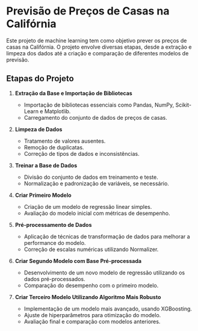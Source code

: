 # Previsão de Preços de Casas na Califórnia

Este projeto de machine learning tem como objetivo prever os preços de casas na Califórnia. O projeto envolve diversas etapas, desde a extração e limpeza dos dados até a criação e comparação de diferentes modelos de previsão.

## Etapas do Projeto

1. **Extração da Base e Importação de Bibliotecas**
   - Importação de bibliotecas essenciais como Pandas, NumPy, Scikit-Learn e Matplotlib.
   - Carregamento do conjunto de dados de preços de casas.

2. **Limpeza de Dados**
   - Tratamento de valores ausentes.
   - Remoção de duplicatas.
   - Correção de tipos de dados e inconsistências.

3. **Treinar a Base de Dados**
   - Divisão do conjunto de dados em treinamento e teste.
   - Normalização e padronização de variáveis, se necessário.

4. **Criar Primeiro Modelo**
   - Criação de um modelo de regressão linear simples.
   - Avaliação do modelo inicial com métricas de desempenho.

5. **Pré-processamento de Dados**
   - Aplicação de técnicas de transformação de dados para melhorar a performance do modelo.
   - Correção de escalas numéricas utilizando Normalizer.

6. **Criar Segundo Modelo com Base Pré-processada**
   - Desenvolvimento de um novo modelo de regressão utilizando os dados pré-processados.
   - Comparação do desempenho com o primeiro modelo.

7. **Criar Terceiro Modelo Utilizando Algoritmo Mais Robusto**
   - Implementação de um modelo mais avançado, usando XGBoosting.
   - Ajuste de hiperparâmetros para otimização do modelo.
   - Avaliação final e comparação com modelos anteriores.

